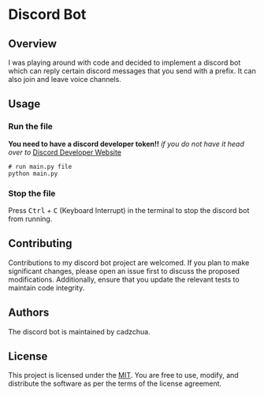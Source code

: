 # Discord Bot
## Overview 
I was playing around with code and decided to implement a discord bot which can reply certain discord messages that you send with a prefix. It can also join and leave voice channels.

## Usage
### Run the file

**You need to have a discord developer token!!**
*if you do not have it head over to* [Discord Developer Website](https://discord.com/developers/docs/intro)

```shell
# run main.py file
python main.py
```

### Stop the file
Press <kbd>Ctrl</kbd> + <kbd>C</kbd> (Keyboard Interrupt) in the terminal to stop the discord bot from running.

## Contributing

Contributions to my discord bot project are welcomed. If you plan to make significant changes, please open an issue first to discuss the proposed modifications. 
Additionally, ensure that you update the relevant tests to maintain code integrity.

## Authors

The discord bot is maintained by cadzchua.

## License

This project is licensed under the [MIT](LICENSE). You are free to use, modify, and distribute the software as per the terms of the license agreement.
